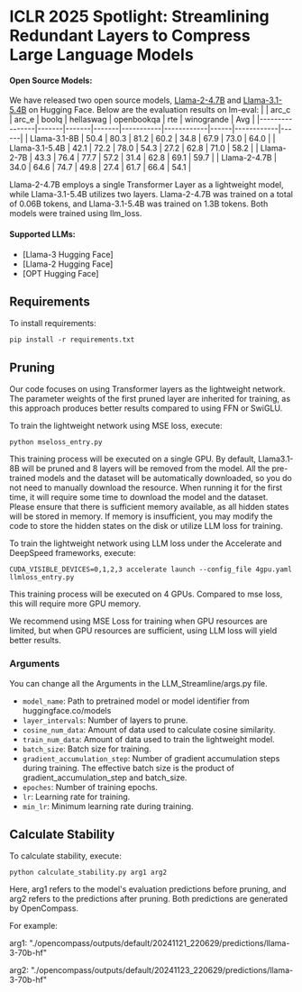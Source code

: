 # ICLR 2025 Spotlight: Streamlining Redundant Layers to Compress Large Language Models

#### Open Source Models:
We have released two open source models, [Llama-2-4.7B](https://huggingface.co/XiaodongChen/Llama-2-4.7B) and [Llama-3.1-5.4B](https://huggingface.co/XiaodongChen/Llama-3.1-5.4B) on Hugging Face.
Below are the evaluation results on lm-eval:
|                | arc_c | arc_e | boolq | hellaswag | openbookqa | rte  | winogrande | Avg  |
|----------------|-------|-------|-------|-----------|------------|------|------------|------|
| Llama-3.1-8B   | 50.4  | 80.3  | 81.2  | 60.2      | 34.8       | 67.9 | 73.0       | 64.0 |
| Llama-3.1-5.4B | 42.1  | 72.2  | 78.0  | 54.3      | 27.2       | 62.8 | 71.0       | 58.2 |
| Llama-2-7B   | 43.3  | 76.4  | 77.7  | 57.2      | 31.4       | 62.8 | 69.1       | 59.7 |
| Llama-2-4.7B | 34.0  | 64.6  | 74.7  | 49.8      | 27.4       | 61.7 | 66.4       | 54.1 |

Llama-2-4.7B employs a single Transformer Layer as a lightweight model, while Llama-3.1-5.4B utilizes two layers. Llama-2-4.7B was trained on a total of 0.06B tokens, and Llama-3.1-5.4B was trained on 1.3B tokens. Both models were trained using llm_loss.

#### Supported LLMs:
-  [Llama-3 Hugging Face]
-  [Llama-2 Hugging Face]
-  [OPT Hugging Face]

## Requirements
To install requirements:

```setup
pip install -r requirements.txt
```

## Pruning 
Our code focuses on using Transformer layers as the lightweight network. The parameter weights of the first pruned layer are inherited for training, as this approach produces better results compared to using FFN or SwiGLU.

To train the lightweight network using MSE loss, execute:
```
python mseloss_entry.py
```
This training process will be executed on a single GPU. By default, Llama3.1-8B will be pruned and 8 layers will be removed from the model. All the pre-trained models and the dataset will be automatically downloaded, so you do not need to manually download the resource. When running it for the first time, it will require some time to download the model and the dataset. Please ensure that there is sufficient memory available, as all hidden states will be stored in memory. If memory is insufficient, you may modify the code to store the hidden states on the disk or utilize LLM loss for training.

To train the lightweight network using LLM loss under the Accelerate and DeepSpeed frameworks, execute:
```
CUDA_VISIBLE_DEVICES=0,1,2,3 accelerate launch --config_file 4gpu.yaml llmloss_entry.py
```
This training process will be executed on 4 GPUs. Compared to mse loss, this will require more GPU memory.

We recommend using MSE Loss for training when GPU resources are limited, but when GPU resources are sufficient, using LLM loss will yield better results.

### Arguments
You can change all the Arguments in the LLM_Streamline/args.py file.
- ``model_name``: Path to pretrained model or model identifier from huggingface.co/models
- ``layer_intervals``: Number of layers to prune.
- ``cosine_num_data``: Amount of data used to calculate cosine similarity.
- ``train_num_data``: Amount of data used to train the lightweight model.
- ``batch_size``: Batch size for training.
- ``gradient_accumulation_step``: Number of gradient accumulation steps during training. The effective batch size is the product of gradient_accumulation_step and batch_size.
- ``epoches``: Number of training epochs.
- ``lr``: Learning rate for training.
- ``min_lr``: Minimum learning rate during training.

## Calculate Stability
To calculate stability, execute:
```
python calculate_stability.py arg1 arg2
```
Here, arg1 refers to the model's evaluation predictions before pruning, and arg2 refers to the predictions after pruning. Both predictions are generated by OpenCompass.

For example:

arg1: "./opencompass/outputs/default/20241121_220629/predictions/llama-3-70b-hf"

arg2: "./opencompass/outputs/default/20241123_220629/predictions/llama-3-70b-hf"
